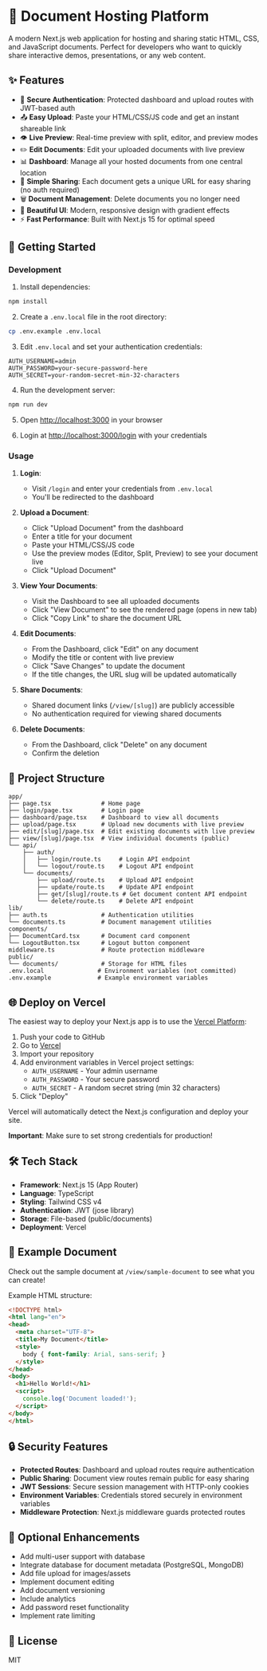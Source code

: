 # 📄 Document Hosting Platform

A modern Next.js web application for hosting and sharing static HTML, CSS, and JavaScript documents. Perfect for developers who want to quickly share interactive demos, presentations, or any web content.

## ✨ Features

- 🔐 **Secure Authentication**: Protected dashboard and upload routes with JWT-based auth
- 📤 **Easy Upload**: Paste your HTML/CSS/JS code and get an instant shareable link
- 👁️ **Live Preview**: Real-time preview with split, editor, and preview modes
- ✏️ **Edit Documents**: Edit your uploaded documents with live preview
- 📊 **Dashboard**: Manage all your hosted documents from one central location
- 🔗 **Simple Sharing**: Each document gets a unique URL for easy sharing (no auth required)
- 🗑️ **Document Management**: Delete documents you no longer need
- 🎨 **Beautiful UI**: Modern, responsive design with gradient effects
- ⚡ **Fast Performance**: Built with Next.js 15 for optimal speed

## 🚀 Getting Started

### Development

1. Install dependencies:
```bash
npm install
```

2. Create a `.env.local` file in the root directory:
```bash
cp .env.example .env.local
```

3. Edit `.env.local` and set your authentication credentials:
```env
AUTH_USERNAME=admin
AUTH_PASSWORD=your-secure-password-here
AUTH_SECRET=your-random-secret-min-32-characters
```

4. Run the development server:
```bash
npm run dev
```

5. Open [http://localhost:3000](http://localhost:3000) in your browser

6. Login at [http://localhost:3000/login](http://localhost:3000/login) with your credentials

### Usage

1. **Login**:
   - Visit `/login` and enter your credentials from `.env.local`
   - You'll be redirected to the dashboard

2. **Upload a Document**:
   - Click "Upload Document" from the dashboard
   - Enter a title for your document
   - Paste your HTML/CSS/JS code
   - Use the preview modes (Editor, Split, Preview) to see your document live
   - Click "Upload Document"

3. **View Your Documents**:
   - Visit the Dashboard to see all uploaded documents
   - Click "View Document" to see the rendered page (opens in new tab)
   - Click "Copy Link" to share the document URL

4. **Edit Documents**:
   - From the Dashboard, click "Edit" on any document
   - Modify the title or content with live preview
   - Click "Save Changes" to update the document
   - If the title changes, the URL slug will be updated automatically

5. **Share Documents**:
   - Shared document links (`/view/[slug]`) are publicly accessible
   - No authentication required for viewing shared documents

6. **Delete Documents**:
   - From the Dashboard, click "Delete" on any document
   - Confirm the deletion

## 📁 Project Structure

```
app/
├── page.tsx              # Home page
├── login/page.tsx        # Login page
├── dashboard/page.tsx    # Dashboard to view all documents
├── upload/page.tsx       # Upload new documents with live preview
├── edit/[slug]/page.tsx  # Edit existing documents with live preview
├── view/[slug]/page.tsx  # View individual documents (public)
└── api/
    ├── auth/
    │   ├── login/route.ts     # Login API endpoint
    │   └── logout/route.ts    # Logout API endpoint
    └── documents/
        ├── upload/route.ts    # Upload API endpoint
        ├── update/route.ts    # Update API endpoint
        ├── get/[slug]/route.ts # Get document content API endpoint
        └── delete/route.ts    # Delete API endpoint
lib/
├── auth.ts               # Authentication utilities
└── documents.ts          # Document management utilities
components/
├── DocumentCard.tsx      # Document card component
└── LogoutButton.tsx      # Logout button component
middleware.ts             # Route protection middleware
public/
└── documents/            # Storage for HTML files
.env.local               # Environment variables (not committed)
.env.example             # Example environment variables
```

## 🌐 Deploy on Vercel

The easiest way to deploy your Next.js app is to use the [Vercel Platform](https://vercel.com):

1. Push your code to GitHub
2. Go to [Vercel](https://vercel.com)
3. Import your repository
4. Add environment variables in Vercel project settings:
   - `AUTH_USERNAME` - Your admin username
   - `AUTH_PASSWORD` - Your secure password
   - `AUTH_SECRET` - A random secret string (min 32 characters)
5. Click "Deploy"

Vercel will automatically detect the Next.js configuration and deploy your site.

**Important**: Make sure to set strong credentials for production!

## 🛠️ Tech Stack

- **Framework**: Next.js 15 (App Router)
- **Language**: TypeScript
- **Styling**: Tailwind CSS v4
- **Authentication**: JWT (jose library)
- **Storage**: File-based (public/documents)
- **Deployment**: Vercel

## 📝 Example Document

Check out the sample document at `/view/sample-document` to see what you can create!

Example HTML structure:
```html
<!DOCTYPE html>
<html lang="en">
<head>
  <meta charset="UTF-8">
  <title>My Document</title>
  <style>
    body { font-family: Arial, sans-serif; }
  </style>
</head>
<body>
  <h1>Hello World!</h1>
  <script>
    console.log('Document loaded!');
  </script>
</body>
</html>
```

## 🔒 Security Features

- **Protected Routes**: Dashboard and upload routes require authentication
- **Public Sharing**: Document view routes remain public for easy sharing
- **JWT Sessions**: Secure session management with HTTP-only cookies
- **Environment Variables**: Credentials stored securely in environment variables
- **Middleware Protection**: Next.js middleware guards protected routes

## 🔧 Optional Enhancements

- Add multi-user support with database
- Integrate database for document metadata (PostgreSQL, MongoDB)
- Add file upload for images/assets
- Implement document editing
- Add document versioning
- Include analytics
- Add password reset functionality
- Implement rate limiting

## 📄 License

MIT

